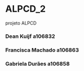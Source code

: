# ALPCD_2
projeto ALPCD

### Dean Kuijf a106832
### Francisca Machado a106863
### Gabriela Durães a106858